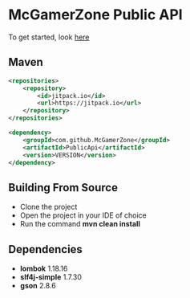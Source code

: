 # McGamerZone Public API
To get started, look [here](https://github.com/McGamerZone/PublicAPI/wiki)

## Maven
```xml
<repositories>
    <repository>
        <id>jitpack.io</id>
        <url>https://jitpack.io</url>
    </repository>
</repositories>

<dependency>
    <groupId>com.github.McGamerZone</groupId>
    <artifactId>PublicApi</artifactId>
    <version>VERSION</version>
</dependency>
```

## Building From Source
- Clone the project
- Open the project in your IDE of choice
- Run the command **mvn clean install**

## Dependencies
- **lombok** 1.18.16
- **slf4j-simple** 1.7.30
- **gson** 2.8.6
